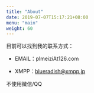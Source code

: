 ```yaml
---
title: "About"
date: 2019-07-07T15:17:21+08:00
menu: "main"
weight: 60
---
```


目前可以找到我的联系方式：

- EMAIL：plmeiziAt126.com

- XMPP：blueradish@xmpp.jp

不使用微信/QQ